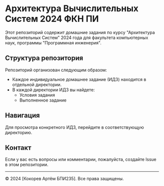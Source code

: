 # Архитектура Вычислительных Систем 2024 ФКН ПИ

Этот репозиторий содержит домашние задания по курсу "Архитектура Вычислительных Систем" 2024 года для факультета компьютерных наук, программы "Программная инженерия".

## Структура репозитория

Репозиторий организован следующим образом:

-   Каждое индивидуальное домашнее задание (ИДЗ) находится в отдельной директории.
-   В каждой директории ИДЗ вы найдете:
    -   Условия задания
    -   Выполненное задание

## Навигация

Для просмотра конкретного ИДЗ, перейдите в соответствующую директорию.

## Контакт

Если у вас есть вопросы или комментарии, пожалуйста, создайте Issue в этом репозитории.

---

© 2024 [Кокорев Артём БПИ235]. Все права защищены.
